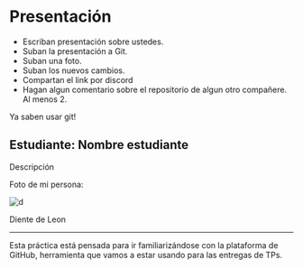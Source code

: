 # Presentación

- Escriban presentación sobre ustedes.
- Suban la presentación a Git.
- Suban una foto.
- Suban los nuevos cambios.
- Compartan el link por discord
- Hagan algun comentario sobre el repositorio de algun otro compañere. Al menos 2.

Ya saben usar git!


## Estudiante: Nombre estudiante

Descripción

Foto de mi persona:

![d](https://www.researchgate.net/profile/Hector-Riveros/publication/325497713/figure/fig4/AS:632694547423250@1527857543851/Figura-6-Fotografia-del-sol-y-la-luna-tomada-desde-el-polo-norte-terrestre.png)

Diente de Leon

------

Esta práctica está pensada para ir familiarizándose con la plataforma de GitHub, herramienta que vamos a estar usando para las entregas de TPs.


